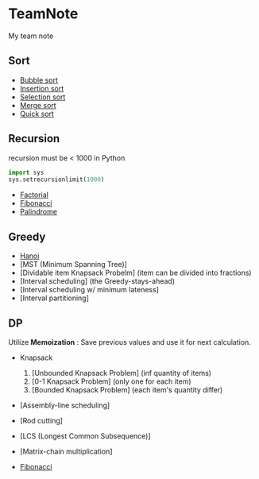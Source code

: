 # TeamNote

My team note
## Sort
  
  - [Bubble sort]()
  - [Insertion sort]()
  - [Selection sort]()
  - [Merge sort]()
  - [Quick sort]()

## Recursion  
  recursion must be < 1000 in Python
  ``` python
  import sys
  sys.setrecursionlimit(1000)
  ```
  - [Factorial]()
  - [Fibonacci]()
  - [Palindrome]()
    
## Greedy
  - [Hanoi]()
  - [MST (Minimum Spanning Tree)]
  - [Dividable item Knapsack Probelm] (item can be divided into fractions)
  - [Interval scheduling] (the Greedy-stays-ahead)
  - [Interval scheduling w/ minimum lateness]
  - [Interval partitioning]


## DP  
Utilize __Memoization__ : Save previous values and use it for next calculation.
  - Knapsack
    1. [Unbounded Knapsack Problem] (inf quantity of items)
    2. [0-1 Knapsack Problem] (only one for each item)
    3. [Bounded Knapsack Problem] (each item's quantity differ)

  - [Assembly-line scheduling]
  - [Rod cutting]
  - [LCS (Longest Common Subsequence)]
  - [Matrix-chain multiplication]
  - [Fibonacci]()